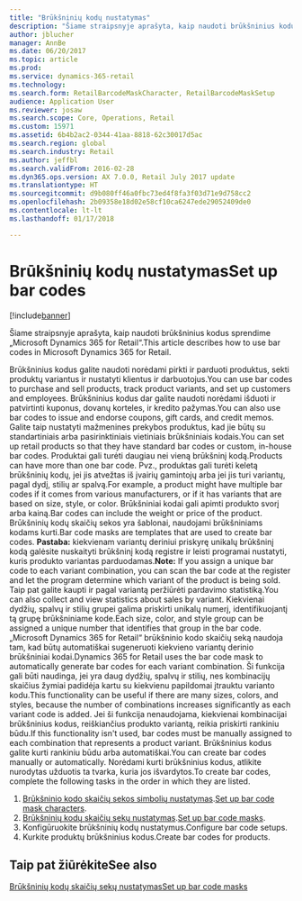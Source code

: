 ```yaml
---
title: "Brūkšninių kodų nustatymas"
description: "Šiame straipsnyje aprašyta, kaip naudoti brūkšninius kodus sprendime „Microsoft Dynamics 365 for Retail“."
author: jblucher
manager: AnnBe
ms.date: 06/20/2017
ms.topic: article
ms.prod: 
ms.service: dynamics-365-retail
ms.technology: 
ms.search.form: RetailBarcodeMaskCharacter, RetailBarcodeMaskSetup
audience: Application User
ms.reviewer: josaw
ms.search.scope: Core, Operations, Retail
ms.custom: 15971
ms.assetid: 6b4b2ac2-0344-41aa-8818-62c30017d5ac
ms.search.region: global
ms.search.industry: Retail
ms.author: jeffbl
ms.search.validFrom: 2016-02-28
ms.dyn365.ops.version: AX 7.0.0, Retail July 2017 update
ms.translationtype: HT
ms.sourcegitcommit: d9b080ff46a0fbc73ed4f8fa3f03d71e9d758cc2
ms.openlocfilehash: 2b09358e18d02e58cf10ca6247ede29052409de0
ms.contentlocale: lt-lt
ms.lasthandoff: 01/17/2018

---
```


# <a name="set-up-bar-codes"></a><span data-ttu-id="82537-103">Brūkšninių kodų nustatymas</span><span class="sxs-lookup"><span data-stu-id="82537-103">Set up bar codes</span></span>

[!include[banner](includes/banner.md)]


<span data-ttu-id="82537-104">Šiame straipsnyje aprašyta, kaip naudoti brūkšninius kodus sprendime „Microsoft Dynamics 365 for Retail“.</span><span class="sxs-lookup"><span data-stu-id="82537-104">This article describes how to use bar codes in Microsoft Dynamics 365 for Retail.</span></span>

<span data-ttu-id="82537-105">Brūkšninius kodus galite naudoti norėdami pirkti ir parduoti produktus, sekti produktų variantus ir nustatyti klientus ir darbuotojus.</span><span class="sxs-lookup"><span data-stu-id="82537-105">You can use bar codes to purchase and sell products, track product variants, and set up customers and employees.</span></span> <span data-ttu-id="82537-106">Brūkšninius kodus dar galite naudoti norėdami išduoti ir patvirtinti kuponus, dovanų korteles, ir kredito pažymas.</span><span class="sxs-lookup"><span data-stu-id="82537-106">You can also use bar codes to issue and endorse coupons, gift cards, and credit memos.</span></span> <span data-ttu-id="82537-107">Galite taip nustatyti mažmenines prekybos produktus, kad jie būtų su standartiniais arba pasirinktiniais vietiniais brūkšniniais kodais.</span><span class="sxs-lookup"><span data-stu-id="82537-107">You can set up retail products so that they have standard bar codes or custom, in-house bar codes.</span></span> <span data-ttu-id="82537-108">Produktai gali turėti daugiau nei vieną brūkšninį kodą.</span><span class="sxs-lookup"><span data-stu-id="82537-108">Products can have more than one bar code.</span></span> <span data-ttu-id="82537-109">Pvz., produktas gali turėti keletą brūkšninių kodų, jei jis atvežtas iš įvairių gamintojų arba jei jis turi variantų, pagal dydį, stilių ar spalvą.</span><span class="sxs-lookup"><span data-stu-id="82537-109">For example, a product might have multiple bar codes if it comes from various manufacturers, or if it has variants that are based on size, style, or color.</span></span> <span data-ttu-id="82537-110">Brūkšniniai kodai gali apimti produkto svorį arba kainą.</span><span class="sxs-lookup"><span data-stu-id="82537-110">Bar codes can include the weight or price of the product.</span></span> <span data-ttu-id="82537-111">Brūkšninių kodų skaičių sekos yra šablonai, naudojami brūkšniniams kodams kurti.</span><span class="sxs-lookup"><span data-stu-id="82537-111">Bar code masks are templates that are used to create bar codes.</span></span> <span data-ttu-id="82537-112">**Pastaba:** kiekvienam variantų deriniui priskyrę unikalų brūkšninį kodą galėsite nuskaityti brūkšninį kodą registre ir leisti programai nustatyti, kuris produkto variantas parduodamas.</span><span class="sxs-lookup"><span data-stu-id="82537-112">**Note:** If you assign a unique bar code to each variant combination, you can scan the bar code at the register and let the program determine which variant of the product is being sold.</span></span> <span data-ttu-id="82537-113">Taip pat galite kaupti ir pagal variantą peržiūrėti pardavimo statistiką.</span><span class="sxs-lookup"><span data-stu-id="82537-113">You can also collect and view statistics about sales by variant.</span></span> <span data-ttu-id="82537-114">Kiekvienai dydžių, spalvų ir stilių grupei galima priskirti unikalų numerį, identifikuojantį tą grupę brūkšniniame kode.</span><span class="sxs-lookup"><span data-stu-id="82537-114">Each size, color, and style group can be assigned a unique number that identifies that group in the bar code.</span></span> <span data-ttu-id="82537-115">„Microsoft Dynamics 365 for Retail“ brūkšninio kodo skaičių seką naudoja tam, kad būtų automatiškai sugeneruoti kiekvieno variantų derinio brūkšniniai kodai.</span><span class="sxs-lookup"><span data-stu-id="82537-115">Dynamics 365 for Retail uses the bar code mask to automatically generate bar codes for each variant combination.</span></span> <span data-ttu-id="82537-116">Ši funkcija gali būti naudinga, jei yra daug dydžių, spalvų ir stilių, nes kombinacijų skaičius žymiai padidėja kartu su kiekvienu papildomai įtrauktu varianto kodu.</span><span class="sxs-lookup"><span data-stu-id="82537-116">This functionality can be useful if there are many sizes, colors, and styles, because the number of combinations increases significantly as each variant code is added.</span></span> <span data-ttu-id="82537-117">Jei ši funkcija nenaudojama, kiekvienai kombinacijai brūkšninius kodus, reiškiančius produkto variantą, reikia priskirti rankiniu būdu.</span><span class="sxs-lookup"><span data-stu-id="82537-117">If this functionality isn't used, bar codes must be manually assigned to each combination that represents a product variant.</span></span> <span data-ttu-id="82537-118">Brūkšninius kodus galite kurti rankiniu būdu arba automatiškai.</span><span class="sxs-lookup"><span data-stu-id="82537-118">You can create bar codes manually or automatically.</span></span> <span data-ttu-id="82537-119">Norėdami kurti brūkšninius kodus, atlikite nurodytas užduotis ta tvarka, kuria jos išvardytos.</span><span class="sxs-lookup"><span data-stu-id="82537-119">To create bar codes, complete the following tasks in the order in which they are listed.</span></span>

1.  <span data-ttu-id="82537-120">[Brūkšninio kodo skaičių sekos simbolių nustatymas](set-up-bar-code-masks.md).</span><span class="sxs-lookup"><span data-stu-id="82537-120">[Set up bar code mask characters](set-up-bar-code-masks.md).</span></span>
2.  <span data-ttu-id="82537-121">[Brūkšninių kodų skaičių sekų nustatymas](set-up-bar-code-masks.md).</span><span class="sxs-lookup"><span data-stu-id="82537-121">[Set up bar code masks](set-up-bar-code-masks.md).</span></span>
3.  <span data-ttu-id="82537-122">Konfigūruokite brūkšninių kodų nustatymus.</span><span class="sxs-lookup"><span data-stu-id="82537-122">Configure bar code setups.</span></span>
4.  <span data-ttu-id="82537-123">Kurkite produktų brūkšninius kodus.</span><span class="sxs-lookup"><span data-stu-id="82537-123">Create bar codes for products.</span></span>


<a name="see-also"></a><span data-ttu-id="82537-124">Taip pat žiūrėkite</span><span class="sxs-lookup"><span data-stu-id="82537-124">See also</span></span>
--------

[<span data-ttu-id="82537-125">Brūkšninių kodų skaičių sekų nustatymas</span><span class="sxs-lookup"><span data-stu-id="82537-125">Set up bar code masks</span></span>](set-up-bar-code-masks.md)




